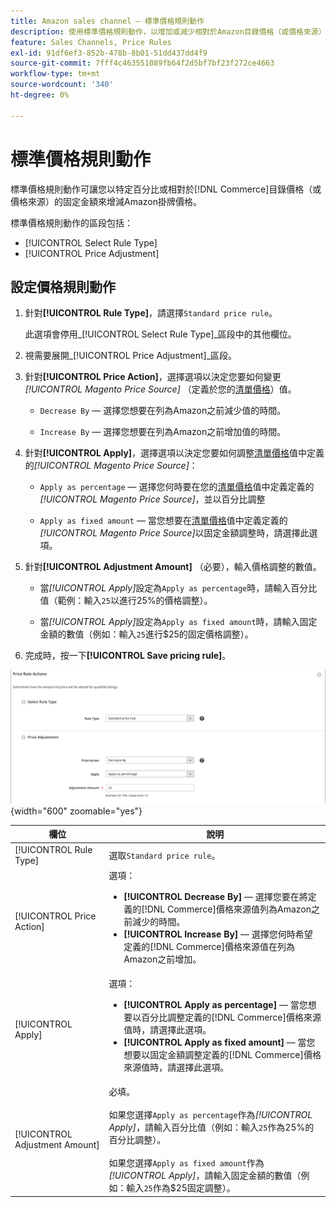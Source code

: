 ```yaml
---
title: Amazon sales channel — 標準價格規則動作
description: 使用標準價格規則動作，以增加或減少相對於Amazon目錄價格（或價格來源）的Commerce掛牌價格。
feature: Sales Channels, Price Rules
exl-id: 91df6ef3-852b-478b-8b01-51dd437dd4f9
source-git-commit: 7fff4c463551089fb64f2d5bf7bf23f272ce4663
workflow-type: tm+mt
source-wordcount: '340'
ht-degree: 0%

---
```


# 標準價格規則動作

標準價格規則動作可讓您以特定百分比或相對於[!DNL Commerce]目錄價格（或價格來源）的固定金額來增減Amazon掛牌價格。

標準價格規則動作的區段包括：

- [!UICONTROL Select Rule Type]
- [!UICONTROL Price Adjustment]

## 設定價格規則動作

1. 針對&#x200B;**[!UICONTROL Rule Type]**，請選擇`Standard price rule`。

   此選項會停用&#x200B;_[!UICONTROL Select Rule Type]_區段中的其他欄位。

1. 視需要展開&#x200B;_[!UICONTROL Price Adjustment]_區段。

1. 針對&#x200B;**[!UICONTROL Price Action]**，選擇選項以決定您要如何變更&#x200B;*[!UICONTROL Magento Price Source]* （定義於您的[清單價格](./listing-price.md)）值。

   - `Decrease By` — 選擇您想要在列為Amazon之前減少值的時間。

   - `Increase By` — 選擇您想要在列為Amazon之前增加值的時間。

1. 針對&#x200B;**[!UICONTROL Apply]**，選擇選項以決定您要如何調整[清單價格](./listing-price.md)值中定義的&#x200B;*[!UICONTROL Magento Price Source]*：

   - `Apply as percentage` — 選擇您何時要在您的[清單價格](./listing-price.md)值中定義定義的&#x200B;*[!UICONTROL Magento Price Source]*，並以百分比調整

   - `Apply as fixed amount` — 當您想要在[清單價格](./listing-price.md)值中定義定義的&#x200B;*[!UICONTROL Magento Price Source]*&#x200B;以固定金額調整時，請選擇此選項。

1. 針對&#x200B;**[!UICONTROL Adjustment Amount]** （必要），輸入價格調整的數值。

   - 當&#x200B;*[!UICONTROL Apply]*&#x200B;設定為`Apply as percentage`時，請輸入百分比值（範例：輸入`25`以進行25%的價格調整）。

   - 當&#x200B;*[!UICONTROL Apply]*&#x200B;設定為`Apply as fixed amount`時，請輸入固定金額的數值（例如：輸入`25`進行$25的固定價格調整）。

1. 完成時，按一下&#x200B;**[!UICONTROL Save pricing rule]**。

![標準價格規則](assets/ob-price-rule-action-standard-example.png){width="600" zoomable="yes"}

| 欄位 | 說明 |
|--------------------------------|-----------------------------------------------------------------------------------------------------------------------------------------------------------------------------------------------------------------------------------------------------------------------------------------------------------------------------------|
| [!UICONTROL Rule Type] | 選取`Standard price rule`。 |
| [!UICONTROL Price Action] | 選項：<ul><li>**[!UICONTROL Decrease By]** — 選擇您要在將定義的[!DNL Commerce]價格來源值列為Amazon之前減少的時間。</li><li>**[!UICONTROL Increase By]** — 選擇您何時希望定義的[!DNL Commerce]價格來源值在列為Amazon之前增加。</li></ul> |
| [!UICONTROL Apply] | 選項：<ul><li>**[!UICONTROL Apply as percentage]** — 當您想要以百分比調整定義的[!DNL Commerce]價格來源值時，請選擇此選項。</li><li>**[!UICONTROL Apply as fixed amount]** — 當您想要以固定金額調整定義的[!DNL Commerce]價格來源值時，請選擇此選項。</li></ul> |
| [!UICONTROL Adjustment Amount] | 必填。<br><br>如果您選擇`Apply as percentage`作為&#x200B;*[!UICONTROL Apply]*，請輸入百分比值（例如：輸入`25`作為25%的百分比調整）。<br><br>如果您選擇`Apply as fixed amount`作為&#x200B;*[!UICONTROL Apply]*，請輸入固定金額的數值（例如：輸入`25`作為$25固定調整）。 |
